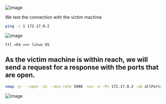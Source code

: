 ![image](https://github.com/user-attachments/assets/5aeeff3d-98f1-4b30-b5f1-3023544c972f)

We test the connection with the victim machine
```bash
ping -c 1 172.17.0.2
```
![image](https://github.com/user-attachments/assets/daa8b535-5c35-48f1-9480-41ac4c93f05c)

    ttl =64 ==> linux OS

## **As the victim machine is within reach, we will send a request for a response with the ports that are open.**

```bash
nmap -p- --open -sS --min-rate 5000 -vvv -n -Pn 172.17.0.2 -oG allPorts
```
![image](https://github.com/user-attachments/assets/5e97d5e8-fbb6-4740-acb3-39d98f2d442b)
